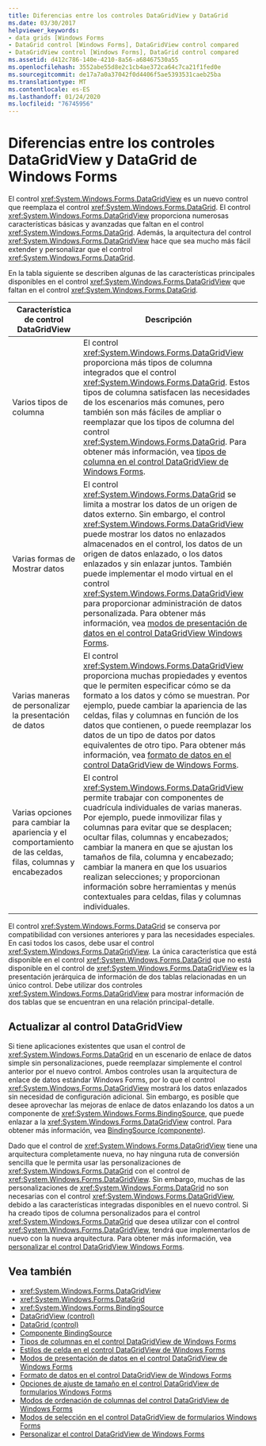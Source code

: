```yaml
---
title: Diferencias entre los controles DataGridView y DataGrid
ms.date: 03/30/2017
helpviewer_keywords:
- data grids [Windows Forms
- DataGrid control [Windows Forms], DataGridView control compared
- DataGridView control [Windows Forms], DataGrid control compared
ms.assetid: d412c786-140e-4210-8a56-a68467530a55
ms.openlocfilehash: 3552abe55d8e2c1cb4ae372ca64c7ca21f1fed0e
ms.sourcegitcommit: de17a7a0a37042f0d4406f5ae5393531caeb25ba
ms.translationtype: MT
ms.contentlocale: es-ES
ms.lasthandoff: 01/24/2020
ms.locfileid: "76745956"
---
```

# <a name="differences-between-the-windows-forms-datagridview-and-datagrid-controls"></a>Diferencias entre los controles DataGridView y DataGrid de Windows Forms
El control <xref:System.Windows.Forms.DataGridView> es un nuevo control que reemplaza el control <xref:System.Windows.Forms.DataGrid>. El control <xref:System.Windows.Forms.DataGridView> proporciona numerosas características básicas y avanzadas que faltan en el control <xref:System.Windows.Forms.DataGrid>. Además, la arquitectura del control <xref:System.Windows.Forms.DataGridView> hace que sea mucho más fácil extender y personalizar que el control <xref:System.Windows.Forms.DataGrid>.  
  
 En la tabla siguiente se describen algunas de las características principales disponibles en el control <xref:System.Windows.Forms.DataGridView> que faltan en el control <xref:System.Windows.Forms.DataGrid>.  
  
|Característica de control DataGridView|Descripción|  
|----------------------------------|-----------------|  
|Varios tipos de columna|El control <xref:System.Windows.Forms.DataGridView> proporciona más tipos de columna integrados que el control <xref:System.Windows.Forms.DataGrid>. Estos tipos de columna satisfacen las necesidades de los escenarios más comunes, pero también son más fáciles de ampliar o reemplazar que los tipos de columna del control <xref:System.Windows.Forms.DataGrid>. Para obtener más información, vea [tipos de columna en el control DataGridView de Windows Forms](column-types-in-the-windows-forms-datagridview-control.md).|  
|Varias formas de Mostrar datos|El control <xref:System.Windows.Forms.DataGrid> se limita a mostrar los datos de un origen de datos externo. Sin embargo, el control <xref:System.Windows.Forms.DataGridView> puede mostrar los datos no enlazados almacenados en el control, los datos de un origen de datos enlazado, o los datos enlazados y sin enlazar juntos. También puede implementar el modo virtual en el control <xref:System.Windows.Forms.DataGridView> para proporcionar administración de datos personalizada. Para obtener más información, vea [modos de presentación de datos en el control DataGridView Windows Forms](data-display-modes-in-the-windows-forms-datagridview-control.md).|  
|Varias maneras de personalizar la presentación de datos|El control <xref:System.Windows.Forms.DataGridView> proporciona muchas propiedades y eventos que le permiten especificar cómo se da formato a los datos y cómo se muestran. Por ejemplo, puede cambiar la apariencia de las celdas, filas y columnas en función de los datos que contienen, o puede reemplazar los datos de un tipo de datos por datos equivalentes de otro tipo. Para obtener más información, vea [formato de datos en el control DataGridView de Windows Forms](data-formatting-in-the-windows-forms-datagridview-control.md).|  
|Varias opciones para cambiar la apariencia y el comportamiento de las celdas, filas, columnas y encabezados|El control <xref:System.Windows.Forms.DataGridView> permite trabajar con componentes de cuadrícula individuales de varias maneras. Por ejemplo, puede inmovilizar filas y columnas para evitar que se desplacen; ocultar filas, columnas y encabezados; cambiar la manera en que se ajustan los tamaños de fila, columna y encabezado; cambiar la manera en que los usuarios realizan selecciones; y proporcionan información sobre herramientas y menús contextuales para celdas, filas y columnas individuales.|  
  
 El control <xref:System.Windows.Forms.DataGrid> se conserva por compatibilidad con versiones anteriores y para las necesidades especiales. En casi todos los casos, debe usar el control <xref:System.Windows.Forms.DataGridView>. La única característica que está disponible en el control <xref:System.Windows.Forms.DataGrid> que no está disponible en el control de <xref:System.Windows.Forms.DataGridView> es la presentación jerárquica de información de dos tablas relacionadas en un único control. Debe utilizar dos controles <xref:System.Windows.Forms.DataGridView> para mostrar información de dos tablas que se encuentran en una relación principal-detalle.  
  
## <a name="upgrading-to-the-datagridview-control"></a>Actualizar al control DataGridView  
 Si tiene aplicaciones existentes que usan el control de <xref:System.Windows.Forms.DataGrid> en un escenario de enlace de datos simple sin personalizaciones, puede reemplazar simplemente el control anterior por el nuevo control. Ambos controles usan la arquitectura de enlace de datos estándar Windows Forms, por lo que el control <xref:System.Windows.Forms.DataGridView> mostrará los datos enlazados sin necesidad de configuración adicional. Sin embargo, es posible que desee aprovechar las mejoras de enlace de datos enlazando los datos a un componente de <xref:System.Windows.Forms.BindingSource>, que puede enlazar a la <xref:System.Windows.Forms.DataGridView> control. Para obtener más información, vea [BindingSource (componente](bindingsource-component.md)).  
  
 Dado que el control de <xref:System.Windows.Forms.DataGridView> tiene una arquitectura completamente nueva, no hay ninguna ruta de conversión sencilla que le permita usar las personalizaciones de <xref:System.Windows.Forms.DataGrid> con el control de <xref:System.Windows.Forms.DataGridView>. Sin embargo, muchas de las personalizaciones de <xref:System.Windows.Forms.DataGrid> no son necesarias con el control <xref:System.Windows.Forms.DataGridView>, debido a las características integradas disponibles en el nuevo control. Si ha creado tipos de columna personalizados para el control <xref:System.Windows.Forms.DataGrid> que desea utilizar con el control <xref:System.Windows.Forms.DataGridView>, tendrá que implementarlos de nuevo con la nueva arquitectura. Para obtener más información, vea [personalizar el control DataGridView Windows Forms](customizing-the-windows-forms-datagridview-control.md).  
  
## <a name="see-also"></a>Vea también

- <xref:System.Windows.Forms.DataGridView>
- <xref:System.Windows.Forms.DataGrid>
- <xref:System.Windows.Forms.BindingSource>
- [DataGridView (control)](datagridview-control-windows-forms.md)
- [DataGrid (control)](datagrid-control-windows-forms.md)
- [Componente BindingSource](bindingsource-component.md)
- [Tipos de columnas en el control DataGridView de Windows Forms](column-types-in-the-windows-forms-datagridview-control.md)
- [Estilos de celda en el control DataGridView de Windows Forms](cell-styles-in-the-windows-forms-datagridview-control.md)
- [Modos de presentación de datos en el control DataGridView de Windows Forms](data-display-modes-in-the-windows-forms-datagridview-control.md)
- [Formato de datos en el control DataGridView de Windows Forms](data-formatting-in-the-windows-forms-datagridview-control.md)
- [Opciones de ajuste de tamaño en el control DataGridView de formularios Windows Forms](sizing-options-in-the-windows-forms-datagridview-control.md)
- [Modos de ordenación de columnas del control DataGridView de Windows Forms](column-sort-modes-in-the-windows-forms-datagridview-control.md)
- [Modos de selección en el control DataGridView de formularios Windows Forms](selection-modes-in-the-windows-forms-datagridview-control.md)
- [Personalizar el control DataGridView de Windows Forms](customizing-the-windows-forms-datagridview-control.md)
